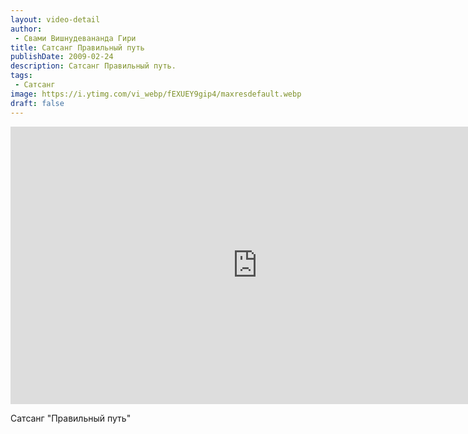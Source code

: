 ```yaml
---
layout: video-detail
author:
 - Свами Вишнудевананда Гири
title: Сатсанг Правильный путь
publishDate: 2009-02-24
description: Сатсанг Правильный путь. 
tags: 
 - Сатсанг
image: https://i.ytimg.com/vi_webp/fEXUEY9gip4/maxresdefault.webp
draft: false
---
```


<iframe width="790" height="444" src="https://www.youtube.com/embed/fEXUEY9gip4" frameborder="0" allowfullscreen=""></iframe> 

  Сатсанг "Правильный путь"

  

 